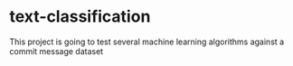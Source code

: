 # text-classification
This project is going to test several machine learning algorithms against a commit message dataset
